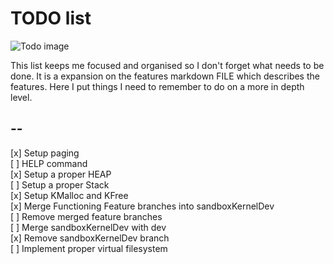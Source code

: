 # TODO list

![Todo image](https://camo.githubusercontent.com/c43d969d9d071c8342e9a69cdd6acb433c541f431127738974ce22290c46f2b8/68747470733a2f2f692e696d6775722e636f6d2f4f764d5a4273392e6a7067)


This list keeps me focused and organised so I don't forget what
needs to be done. It is a expansion on the features markdown FILE which describes the features. Here I put things I need to remember 
to do on a more in depth level.

## --
[x] Setup paging  \
[ ] HELP command   
[x] Setup a proper HEAP \
[ ] Setup a proper Stack \
[x] Setup KMalloc and KFree \
[x] Merge Functioning Feature branches into sandboxKernelDev \
[ ] Remove merged feature branches \
[ ] Merge sandboxKernelDev with dev \
[x] Remove sandboxKernelDev branch \
[ ] Implement proper virtual filesystem 

